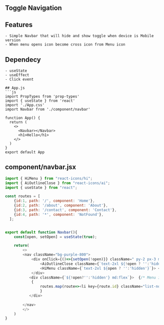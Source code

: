 ## Toggle Navigation
## Features
```
- Simple Navbar that will hide and show toggle when device is Mobile version
- When menu opens icon become cross icon from Menu icon
```
## Dependecy
```
- useState
- useEffect
- Click event

## App.js
```js
import PropTypes from 'prop-types'
import { useState } from 'react'
import './App.css'
import Navbar from './component/navbar'

function App() {
  return (
    <>
      <Navbar></Navbar>
      <h1>Hello</h1>
    </>
  )
}
export default App
```
## component/navbar.jsx
```js
import { HiMenu } from "react-icons/hi";
import { AiOutlineClose } from "react-icons/ai";
import { useState } from "react";

const routes = [
    {id:1, path: '/', component: 'Home'},
    {id:2, path: '/about', component: 'About'},
    {id:3, path: '/contact', component: 'Contact'},
    {id:4, path: '*', component: 'NotFound'},
  ];


export default function Navbar(){
    const[open, setOpen] = useState(true);

    return(
        <>
        <nav className="bg-purple-800">
            <div onClick={()=>{setOpen(!open)}} className=" py-2 px-3 md:hidden">   {/* Menu section */}
                <AiOutlineClose className={`text-2xl ${!open ? '':'hidden'}`}></AiOutlineClose > {/* close icon */}
                <HiMenu className={`text-2xl ${open ? '':'hidden'}`}> </HiMenu>  {/* Menu icon */}
            </div>
           <div className={`${!open?'':'hidden'} md:flex`}>  {/* Menu items */}
            {
                routes.map(route=><li key={route.id} className="list-none mx-3 my-2"><a href={route.path}> {route.component} </a></li>)
                }
           </div>
 
        </nav>
        </>
    )
}
```


